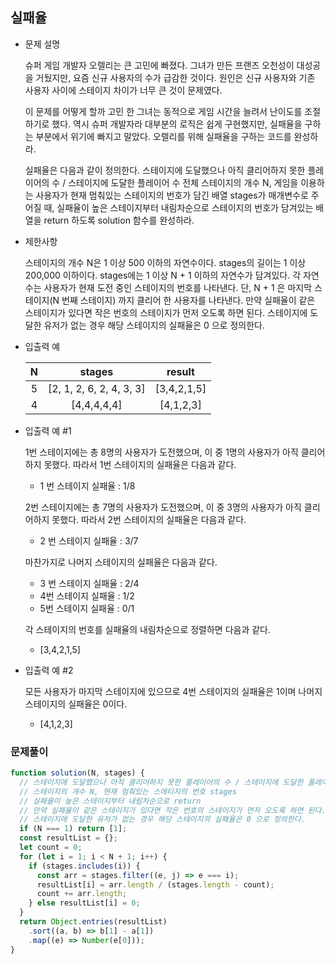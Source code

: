 ## 실패율

- 문제 설명

  슈퍼 게임 개발자 오렐리는 큰 고민에 빠졌다. 그녀가 만든 프랜즈 오천성이 대성공을 거뒀지만, 요즘 신규 사용자의 수가 급감한 것이다. 원인은 신규 사용자와 기존 사용자 사이에 스테이지 차이가 너무 큰 것이 문제였다.

  이 문제를 어떻게 할까 고민 한 그녀는 동적으로 게임 시간을 늘려서 난이도를 조절하기로 했다. 역시 슈퍼 개발자라 대부분의 로직은 쉽게 구현했지만, 실패율을 구하는 부분에서 위기에 빠지고 말았다. 오렐리를 위해 실패율을 구하는 코드를 완성하라.

  실패율은 다음과 같이 정의한다.
  스테이지에 도달했으나 아직 클리어하지 못한 플레이어의 수 / 스테이지에 도달한 플레이어 수
  전체 스테이지의 개수 N, 게임을 이용하는 사용자가 현재 멈춰있는 스테이지의 번호가 담긴 배열 stages가 매개변수로 주어질 때, 실패율이 높은 스테이지부터 내림차순으로 스테이지의 번호가 담겨있는 배열을 return 하도록 solution 함수를 완성하라.

- 제한사항

  스테이지의 개수 N은 1 이상 500 이하의 자연수이다.
  stages의 길이는 1 이상 200,000 이하이다.
  stages에는 1 이상 N + 1 이하의 자연수가 담겨있다.
  각 자연수는 사용자가 현재 도전 중인 스테이지의 번호를 나타낸다.
  단, N + 1 은 마지막 스테이지(N 번째 스테이지) 까지 클리어 한 사용자를 나타낸다.
  만약 실패율이 같은 스테이지가 있다면 작은 번호의 스테이지가 먼저 오도록 하면 된다.
  스테이지에 도달한 유저가 없는 경우 해당 스테이지의 실패율은 0 으로 정의한다.

- 입출력 예

  |  N  |          stages          |   result    |
  | :-: | :----------------------: | :---------: |
  |  5  | [2, 1, 2, 6, 2, 4, 3, 3] | [3,4,2,1,5] |
  |  4  |       [4,4,4,4,4]        |  [4,1,2,3]  |

- 입출력 예 #1

  1번 스테이지에는 총 8명의 사용자가 도전했으며, 이 중 1명의 사용자가 아직 클리어하지 못했다. 따라서 1번 스테이지의 실패율은 다음과 같다.

  - 1 번 스테이지 실패율 : 1/8

  2번 스테이지에는 총 7명의 사용자가 도전했으며, 이 중 3명의 사용자가 아직 클리어하지 못했다. 따라서 2번 스테이지의 실패율은 다음과 같다.

  - 2 번 스테이지 실패율 : 3/7

  마찬가지로 나머지 스테이지의 실패율은 다음과 같다.

  - 3 번 스테이지 실패율 : 2/4
  - 4번 스테이지 실패율 : 1/2
  - 5번 스테이지 실패율 : 0/1

  각 스테이지의 번호를 실패율의 내림차순으로 정렬하면 다음과 같다.

  - [3,4,2,1,5]

- 입출력 예 #2

  모든 사용자가 마지막 스테이지에 있으므로 4번 스테이지의 실패율은 1이며 나머지 스테이지의 실패율은 0이다.

  - [4,1,2,3]

### 문제풀이

```jsx
function solution(N, stages) {
  // 스테이지에 도달했으나 아직 클리어하지 못한 플레이어의 수 / 스테이지에 도달한 플레이어 수
  // 스테이지의 개수 N, 현재 멈춰있는 스에티지의 번호 stages
  // 실패율이 높은 스테이지부터 내림차순으로 return
  // 만약 실패율이 같은 스테이지가 있다면 작은 번호의 스테이지가 먼저 오도록 하면 된다.
  // 스테이지에 도달한 유저가 없는 경우 해당 스테이지의 실패율은 0 으로 정의한다.
  if (N === 1) return [1];
  const resultList = {};
  let count = 0;
  for (let i = 1; i < N + 1; i++) {
    if (stages.includes(i)) {
      const arr = stages.filter((e, j) => e === i);
      resultList[i] = arr.length / (stages.length - count);
      count += arr.length;
    } else resultList[i] = 0;
  }
  return Object.entries(resultList)
    .sort((a, b) => b[1] - a[1])
    .map((e) => Number(e[0]));
}
```
